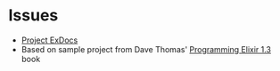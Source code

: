 # Issues
 - [Project ExDocs](https://benjohns1.github.io/elixir-app/issues/doc/index.html)
 - Based on sample project from Dave Thomas' [Programming Elixir 1.3](https://www.amazon.com/Programming-Elixir-1-3-Functional-Concurrent/dp/168050200X) book